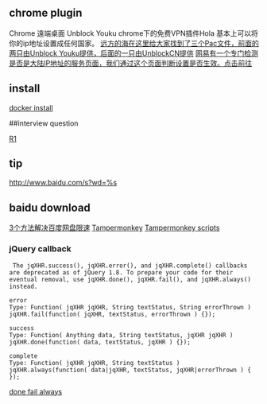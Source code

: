 

## chrome plugin

Chrome 遠端桌面
 Unblock Youku    chrome下的免费VPN插件Hola 基本上可以将你的ip地址设置成任何国家。
[远方的海在这里给大家找到了三个Pac文件，前面的两只由Unblock Youku提供，后面的一只由UnblockCN提供](https://www.seavia.com/share/oversea-sohu-iqiyi-qq-youku-video.html)
[网易有一个专门检测是否是大陆IP地址的服务页面，我们通过这个页面判断设置是否生效。点击前往]()


## install
[docker install](https://cnodejs.org/topic/53f494d9bbdaa79d519c9a4a)

##interview question

[R1](http://www.techug.com/13-javascript-program)

## tip

http://www.baidu.com/s?wd=%s

## baidu download

[3个方法解决百度网盘限速](http://www.runningcheese.com/baiduyun)
[Tampermonkey](https://greasyfork.org/zh-CN/help/installing-user-scripts)
[Tampermonkey scripts](https://greasyfork.org/zh-CN/scripts)

### jQuery callback

```
 The jqXHR.success(), jqXHR.error(), and jqXHR.complete() callbacks are deprecated as of jQuery 1.8. To prepare your code for their eventual removal, use jqXHR.done(), jqXHR.fail(), and jqXHR.always() instead.

error
Type: Function( jqXHR jqXHR, String textStatus, String errorThrown )
jqXHR.fail(function( jqXHR, textStatus, errorThrown ) {});

success
Type: Function( Anything data, String textStatus, jqXHR jqXHR )
jqXHR.done(function( data, textStatus, jqXHR ) {});

complete
Type: Function( jqXHR jqXHR, String textStatus )
jqXHR.always(function( data|jqXHR, textStatus, jqXHR|errorThrown ) { });

```
[done fail always](http://api.jquery.com/jquery.ajax/)
